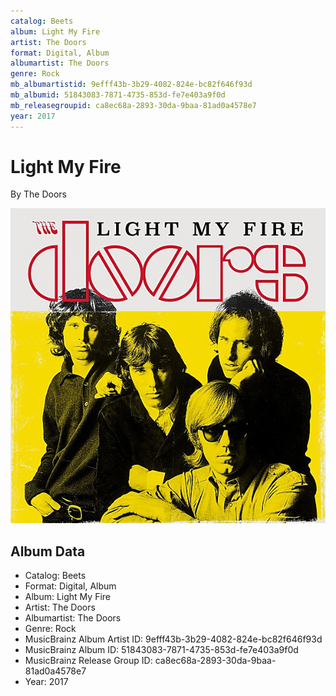 ```yaml
---
catalog: Beets
album: Light My Fire
artist: The Doors
format: Digital, Album
albumartist: The Doors
genre: Rock
mb_albumartistid: 9efff43b-3b29-4082-824e-bc82f646f93d
mb_albumid: 51843083-7871-4735-853d-fe7e403a9f0d
mb_releasegroupid: ca8ec68a-2893-30da-9baa-81ad0a4578e7
year: 2017
---
```


# Light My Fire

By The Doors

![](../../assets/beetscovers/The_Doors-Light_My_Fire.jpg)

## Album Data

- Catalog: Beets
- Format: Digital, Album
- Album: Light My Fire
- Artist: The Doors
- Albumartist: The Doors
- Genre: Rock
- MusicBrainz Album Artist ID: 9efff43b-3b29-4082-824e-bc82f646f93d
- MusicBrainz Album ID: 51843083-7871-4735-853d-fe7e403a9f0d
- MusicBrainz Release Group ID: ca8ec68a-2893-30da-9baa-81ad0a4578e7
- Year: 2017

